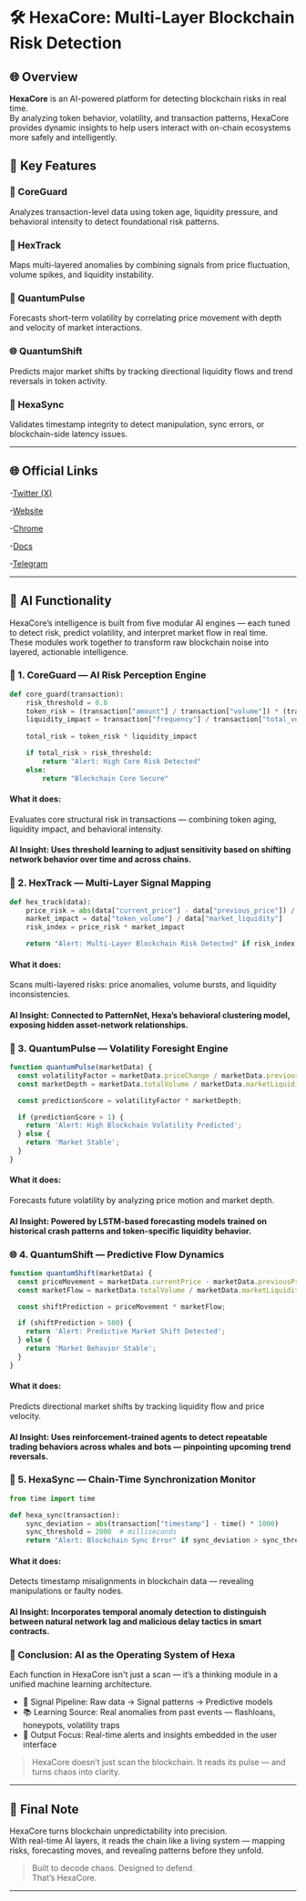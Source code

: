 # 🛠️ HexaCore: Multi-Layer Blockchain Risk Detection

## 🌐 Overview

**HexaCore** is an AI-powered platform for detecting blockchain risks in real time.  
By analyzing token behavior, volatility, and transaction patterns, HexaCore provides dynamic insights to help users interact with on-chain ecosystems more safely and intelligently.

## 🔑 Key Features

### 🔐 CoreGuard  
Analyzes transaction-level data using token age, liquidity pressure, and behavioral intensity to detect foundational risk patterns.

### 🧬 HexTrack  
Maps multi-layered anomalies by combining signals from price fluctuation, volume spikes, and liquidity instability.

### 🔮 QuantumPulse  
Forecasts short-term volatility by correlating price movement with depth and velocity of market interactions.

### 🌐 QuantumShift  
Predicts major market shifts by tracking directional liquidity flows and trend reversals in token activity.

### 🔄 HexaSync  
Validates timestamp integrity to detect manipulation, sync errors, or blockchain-side latency issues.

---

## 🌐 Official Links

-[Twitter (X)](https://x.com/HexaCoreLab)

-[Website](https://www.hexacorelab.com/)

-[Chrome](https://chromewebstore.google.com/detail/hexacore/bopjbphhfgddhnoappoadoonkidbcagh)

-[Docs](https://hexacortex.gitbook.io/hexacortex-docs/)

-[Telegram](t.me/HexaCoreAI)

---

## 🧠 AI Functionality

HexaCore’s intelligence is built from five modular AI engines — each tuned to detect risk, predict volatility, and interpret market flow in real time.  
These modules work together to transform raw blockchain noise into layered, actionable intelligence.

### 🔐 1. CoreGuard — AI Risk Perception Engine

```python
def core_guard(transaction):
    risk_threshold = 0.8
    token_risk = (transaction["amount"] / transaction["volume"]) * (transaction["token_age"] ** 0.5)
    liquidity_impact = transaction["frequency"] / transaction["total_volume"]
    
    total_risk = token_risk * liquidity_impact

    if total_risk > risk_threshold:
        return "Alert: High Core Risk Detected"
    else:
        return "Blockchain Core Secure"
```
#### What it does:
Evaluates core structural risk in transactions — combining token aging, liquidity impact, and behavioral intensity.
#### AI Insight: Uses threshold learning to adjust sensitivity based on shifting network behavior over time and across chains.

### 🧬 2. HexTrack — Multi-Layer Signal Mapping

```python
def hex_track(data):
    price_risk = abs(data["current_price"] - data["previous_price"]) / data["previous_price"]
    market_impact = data["token_volume"] / data["market_liquidity"]
    risk_index = price_risk * market_impact

    return "Alert: Multi-Layer Blockchain Risk Detected" if risk_index > 0.7 else "Blockchain Risk Normal"
```
#### What it does:
Scans multi-layered risks: price anomalies, volume bursts, and liquidity inconsistencies.
#### AI Insight: Connected to PatternNet, Hexa’s behavioral clustering model, exposing hidden asset-network relationships.

### 🔮 3. QuantumPulse — Volatility Foresight Engine

```js
function quantumPulse(marketData) {
  const volatilityFactor = marketData.priceChange / marketData.previousPrice;
  const marketDepth = marketData.totalVolume / marketData.marketLiquidity;

  const predictionScore = volatilityFactor * marketDepth;

  if (predictionScore > 1) {
    return 'Alert: High Blockchain Volatility Predicted';
  } else {
    return 'Market Stable';
  }
}
```
#### What it does:
Forecasts future volatility by analyzing price motion and market depth.
#### AI Insight: Powered by LSTM-based forecasting models trained on historical crash patterns and token-specific liquidity behavior.

### 🌐 4. QuantumShift — Predictive Flow Dynamics

```js
function quantumShift(marketData) {
  const priceMovement = marketData.currentPrice - marketData.previousPrice;
  const marketFlow = marketData.totalVolume / marketData.marketLiquidity;

  const shiftPrediction = priceMovement * marketFlow;

  if (shiftPrediction > 500) {
    return 'Alert: Predictive Market Shift Detected';
  } else {
    return 'Market Behavior Stable';
  }
}
```
#### What it does:
Predicts directional market shifts by tracking liquidity flow and price velocity.
#### AI Insight: Uses reinforcement-trained agents to detect repeatable trading behaviors across whales and bots — pinpointing upcoming trend reversals.

### 🔄 5. HexaSync — Chain-Time Synchronization Monitor

```python
from time import time

def hexa_sync(transaction):
    sync_deviation = abs(transaction["timestamp"] - time() * 1000)
    sync_threshold = 2000  # milliseconds
    return "Alert: Blockchain Sync Error" if sync_deviation > sync_threshold else "Blockchain Synchronized"
```
#### What it does:
Detects timestamp misalignments in blockchain data — revealing manipulations or faulty nodes.
#### AI Insight: Incorporates temporal anomaly detection to distinguish between natural network lag and malicious delay tactics in smart contracts.

### 🔬 Conclusion: AI as the Operating System of Hexa
Each function in HexaCore isn't just a scan — it’s a thinking module in a unified machine learning architecture.

- 🔁 Signal Pipeline: Raw data → Signal patterns → Predictive models
- 📚 Learning Source: Real anomalies from past events — flashloans, honeypots, volatility traps
- 🎯 Output Focus: Real-time alerts and insights embedded in the user interface

> HexaCore doesn’t just scan the blockchain.
> It reads its pulse — and turns chaos into clarity.

---

## 🧾 Final Note

HexaCore turns blockchain unpredictability into precision.  
With real-time AI layers, it reads the chain like a living system — mapping risks, forecasting moves, and revealing patterns before they unfold.

> Built to decode chaos. Designed to defend.  
> That’s HexaCore.

---
